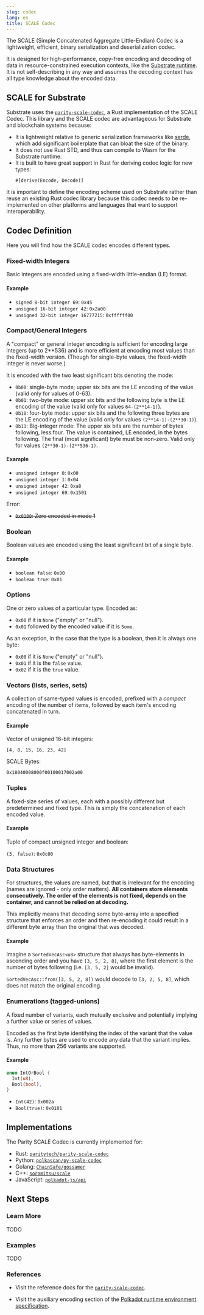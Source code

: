 ```yaml
---
slug: codec
lang: en
title: SCALE Codec
---
```


The SCALE (Simple Concatenated Aggregate Little-Endian) Codec is a lightweight, efficient, binary
serialization and deserialization codec.

It is designed for high-performance, copy-free encoding and decoding of data in resource-constrained
execution contexts, like the [Substrate runtime](/current/runtime/index.md). It is not
self-describing in any way and assumes the decoding context has all type knowledge about the encoded
data.

## SCALE for Substrate

Substrate uses the [`parity-scale-codec`](https://github.com/paritytech/parity-scale-codec), a Rust
implementation of the SCALE Codec. This library and the SCALE codec are advantageous for Substrate
and blockchain systems because:

- It is lightweight relative to generic serialization frameworks like [serde](https://serde.rs/),
  which add significant boilerplate that can bloat the size of the binary.
- It does not use Rust STD, and thus can compile to Wasm for the Substrate runtime.
- It is built to have great support in Rust for deriving codec logic for new types:
  ```
  #[derive(Encode, Decode)]
  ```

It is important to define the encoding scheme used on Substrate rather than reuse an existing Rust
codec library because this codec needs to be re-implemented on other platforms and languages that
want to support interoperability.

## Codec Definition

Here you will find how the SCALE codec encodes different types.

### Fixed-width Integers

Basic integers are encoded using a fixed-width little-endian (LE) format.

#### Example

- `signed 8-bit integer 69`: `0x45`
- `unsigned 16-bit integer 42`: `0x2a00`
- `unsigned 32-bit integer 16777215`: `0xffffff00`

### Compact/General Integers

A "compact" or general integer encoding is sufficient for encoding large integers (up to 2\*\*536)
and is more efficient at encoding most values than the fixed-width version. (Though for single-byte
values, the fixed-width integer is never worse.)

It is encoded with the two least significant bits denoting the mode:

- `0b00`: single-byte mode; upper six bits are the LE encoding of the value (valid only for values
  of 0-63).
- `0b01`: two-byte mode: upper six bits and the following byte is the LE encoding of the value
  (valid only for values `64-(2**14-1)`).
- `0b10`: four-byte mode: upper six bits and the following three bytes are the LE encoding of the
  value (valid only for values `(2**14-1)-(2**30-1)`).
- `0b11`: Big-integer mode: The upper six bits are the number of bytes following, less four. The
  value is contained, LE encoded, in the bytes following. The final (most significant) byte must be
  non-zero. Valid only for values `(2**30-1)-(2**536-1)`.

#### Example

- `unsigned integer 0`: `0x00`
- `unsigned integer 1`: `0x04`
- `unsigned integer 42`: `0xa8`
- `unsigned integer 69`: `0x1501`

Error:

- ~~`0x0100`: Zero encoded in mode 1~~

### Boolean

Boolean values are encoded using the least significant bit of a single byte.

#### Example

- `boolean false`: `0x00`
- `boolean true`: `0x01`

### Options

One or zero values of a particular type. Encoded as:

- `0x00` if it is `None` ("empty" or "null").
- `0x01` followed by the encoded value if it is `Some`.

As an exception, in the case that the type is a boolean, then it is always one byte:

- `0x00` if it is `None` ("empty" or "null").
- `0x01` if it is the `false` value.
- `0x02` if it is the `true` value.

### Vectors (lists, series, sets)

A collection of same-typed values is encoded, prefixed with a _compact_ encoding of the number of
items, followed by each item's encoding concatenated in turn.

#### Example

Vector of unsigned 16-bit integers:

```
[4, 8, 15, 16, 23, 42]
```

SCALE Bytes:

```
0x18040008000f00100017002a00
```

### Tuples

A fixed-size series of values, each with a possibly different but predetermined and fixed type. This
is simply the concatenation of each encoded value.

#### Example

Tuple of compact unsigned integer and boolean:

`(3, false)`: `0x0c00`

### Data Structures

For structures, the values are named, but that is irrelevant for the encoding (names are ignored -
only order matters). **All containers store elements consecutively. The order of the elements is not
fixed, depends on the container, and cannot be relied on at decoding.**

This implicitly means that decoding some byte-array into a specified structure that enforces an
order and then re-encoding it could result in a different byte array than the original that was
decoded.

#### Example

Imagine a `SortedVecAsc<u8>` structure that always has byte-elements in ascending order and you have
`[3, 5, 2, 8]`, where the first element is the number of bytes following (i.e. `[3, 5, 2]` would be
invalid).

`SortedVecAsc::from([3, 5, 2, 8])` would decode to `[3, 2, 5, 8]`, which does not match the original
encoding.

### Enumerations (tagged-unions)

A fixed number of variants, each mutually exclusive and potentially implying a further value or
series of values.

Encoded as the first byte identifying the index of the variant that the value is. Any further bytes
are used to encode any data that the variant implies. Thus, no more than 256 variants are supported.

#### Example

```rust
enum IntOrBool {
  Int(u8),
  Bool(bool),
}
```

- `Int(42)`: `0x002a`
- `Bool(true)`: `0x0101`

## Implementations

The Parity SCALE Codec is currently implemented for:

- Rust: [`paritytech/parity-scale-codec`](https://github.com/paritytech/parity-scale-codec)
- Python: [`polkascan/py-scale-codec`](https://github.com/polkascan/py-scale-codec)
- Golang: [`ChainSafe/gossamer`](https://github.com/ChainSafe/gossamer)
- C++: [`soramitsu/scale`](https://github.com/soramitsu/kagome/tree/master/core/scale)
- JavaScript: [`polkadot-js/api`](https://github.com/polkadot-js/api)

## Next Steps

### Learn More

TODO

### Examples

TODO

### References

- Visit the reference docs for the
  [`parity-scale-codec`](https://crates.parity.io/parity_scale_codec/index.html).

- Visit the auxiliary encoding section of the
  [Polkadot runtime environment specification](https://github.com/w3f/polkadot-spec/blob/master/runtime-environment-spec/polkadot_re_spec.pdf).
